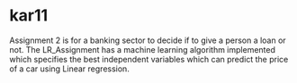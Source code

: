 # kar11

Assignment 2 is for a banking sector to decide if to give a person a loan or not.
The LR_Assignment has a machine learning algorithm implemented which specifies the best independent variables which can predict the price of a car using Linear regression.
